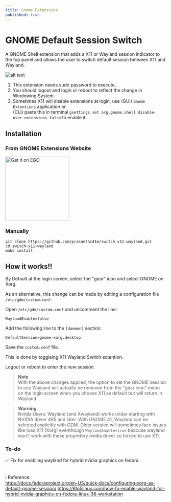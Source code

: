 ```yaml
---
title: Gnome Extensions
published: true
---
```


# GNOME Default Session Switch
A GNOME Shell extension that adds a X11 or Wayland session indicator to the top panel and allows the user to switch default session between X11 and Wayland.

![alt text](https://github.com/prasanthc41m/switch-x11-wayland/raw/main/img/screenshot.png
)

1. This extension needs sudo password to execute.
2. You should logout and login or reboot to reflect the change in Windowing System.
3. Sometimes X11 will disable extensions at login, use (GUI) ```Gnome Extentions``` application or <br> (CLI) paste this in terminal ```gsettings set org.gnome.shell disable-user-extensions false``` to enable it.

## Installation
### From GNOME Extensions Website
<a href="https://extensions.gnome.org/extension/6145/switch-x11-wayland-default-session/">
<img src="https://raw.githubusercontent.com/prasanthc41m/switch-x11-wayland/main/img/get-it-on-ego.svg" alt="Get it on EGO" width="200" />
</a>

### Manually

```
git clone https://github.com/prasanthc41m/switch-x11-wayland.git
cd switch-x11-wayland
make install
```
## How it works!!
By Default at the login screen, select the "gear" icon and select GNOME on Xorg.

As an alternative, this change can be made by editing a configuration file ```/etc/gdm/custom.conf```.

  Open ```/etc/gdm/custom.conf``` and uncomment the line:

  ```WaylandEnable=false```

  Add the following line to the ```[daemon]``` section:

  ```DefaultSession=gnome-xorg.desktop```

   Save the ```custom.conf``` file.

   This is done by toggleing X11 Wayland Switch extention.

   Logout or reboot to enter the new session.

> **Note**<br>
> With the above changes applied, the option to set the GNOME session to use Wayland will actually be removed from the "gear icon" menu on the login screen when you choose X11 as default but will return in Wayland.

> **Warning**<br>
> Nvidia Users: Wayland (and Xwayland) works under starting with NVIDIA driver 495 and later. With GNOME 41, Wayland can be selected explicitly with GDM. Older version will sometimes face issues like load X11 (Xorg) eventhough ```WaylandEnable=true``` beacuse wayland won't work with these propretory nvidia driver so forced to use X11.

### To-do 
:white_check_mark: Fix for enabling wayland for hybrid nvidia graphics on fedora
<br></br>
<br>
:information_source: Reference:<br>
https://docs.fedoraproject.org/en-US/quick-docs/configuring-xorg-as-default-gnome-session/
https://9to5linux.com/how-to-enable-wayland-for-hybrid-nvidia-graphics-on-fedora-linux-38-workstation
</br>
